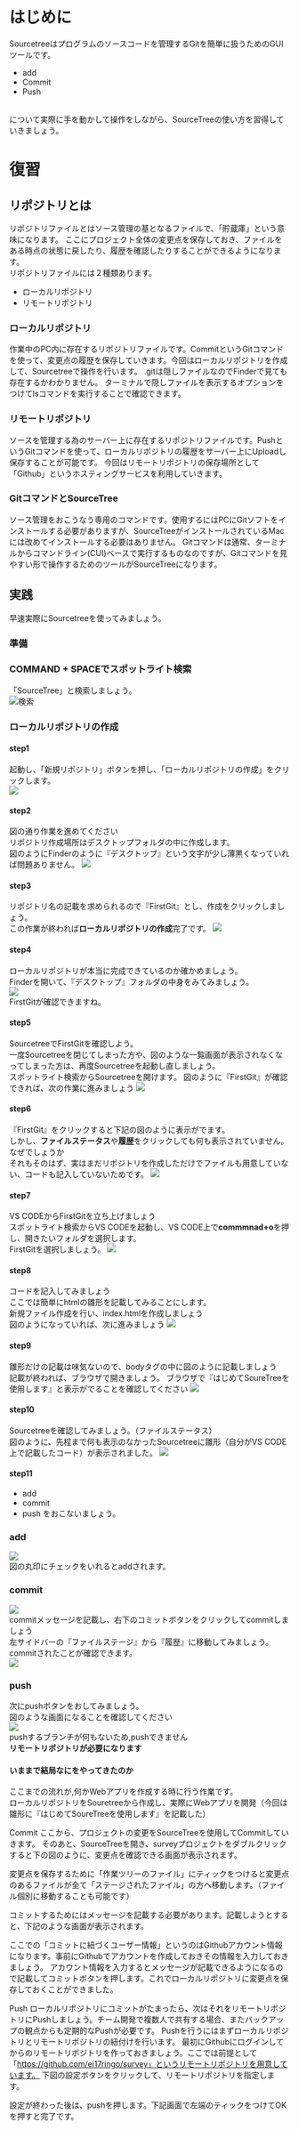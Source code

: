 # はじめに
Sourcetreeはプログラムのソースコードを管理するGitを簡単に扱うためのGUIツールです。
- add
- Commit
- Push
<br>
について実際に手を動かして操作をしながら、SourceTreeの使い方を習得していきましょう。

# 復習
## リポジトリとは
リポジトリファイルとはソース管理の基となるファイルで、「貯蔵庫」という意味になります。
ここにプロジェクト全体の変更点を保存しておき、ファイルをある時点の状態に戻したり、履歴を確認したりすることができるようになります。<br>
リポジトリファイルには２種類あります。
- ローカルリポジトリ
- リモートリポジトリ

### ローカルリポジトリ
作業中のPC内に存在するリポジトリファイルです。CommitというGitコマンドを使って、変更点の履歴を保存していきます。今回はローカルリポジトリを作成して、Sourcetreeで操作を行います。
.gitは隠しファイルなのでFinderで見ても存在するかわかりません。
ターミナルで隠しファイルを表示するオプションをつけてlsコマンドを実行することで確認できます。
### リモートリポジトリ
ソースを管理する為のサーバー上に存在するリポジトリファイルです。PushというGitコマンドを使って、ローカルリポジトリの履歴をサーバー上にUploadし保存することが可能です。
今回はリモートリポジトリの保存場所として「Github」というホスティングサービスを利用していきます。
### GitコマンドとSourceTree
ソース管理をおこうなう専用のコマンドです。使用するにはPCにGitソフトをインストールする必要がありますが、SourceTreeがインストールされているMacには改めてインストールする必要はありません。
Gitコマンドは通常、ターミナルからコマンドライン(CUI)ベースで実行するものなのですが、Gitコマンドを見やすい形で操作するためのツールがSourceTreeになります。

## 実践
早速実際にSourcetreeを使ってみましょう。

### 準備

### COMMAND + SPACEでスポットライト検索
「SourceTree」と検索しましょう。<br>
![検索](./img/spotlight.png)

### ローカルリポジトリの作成
#### step1
起動し、「新規リポジトリ」ボタンを押し、「ローカルリポジトリの作成」をクリックします。<br>
![](./img/ope1.png)


#### step2
図の通り作業を進めてください<br>
リポジトリ作成場所はデスクトップフォルダの中に作成します。<br>
図のようにFinderのように『デスクトップ』という文字が少し薄黒くなっていれば問題ありません。
![](./img/ope2.png)


#### step3 
リポジトリ名の記載を求められるので『FirstGit』とし、作成をクリックしましょう。<br>
この作業が終われば**ローカルリポジトリの作成**完了です。
![](./img/ope3.png)

#### step4
ローカルリポジトリが本当に完成できているのか確かめましょう。
<br>
Finderを開いて、『デスクトップ』フォルダの中身をみてみましょう。<br>
![](./img/ope4.png)
<br>
FirstGitが確認できますね。

#### step5
SourcetreeでFirstGitを確認しよう。<br>
一度Sourcetreeを閉じてしまった方や、図のような一覧画面が表示されなくなってしまった方は、再度Sourcetreeを起動し直しましょう。<br>
スポットライト検索からSourcetreeを開けます。
図のように『FirstGit』が確認できれば、次の作業に進みましょう
![](./img/ope5.png)

#### step6
『FirstGit』をクリックすると下記の図のように表示がでます。<br>
しかし、**ファイルステータス**や**履歴**をクリックしても何も表示されていません。<br>
なぜでしょうか<br>
それもそのはず、実はまだリポジトリを作成しただけでファイルも用意していない、コードも記入していないためです。
![](./img/ope6.png)


#### step7
VS CODEからFirstGitを立ち上げましょう<br>
スポットライト検索からVS CODEを起動し、VS CODE上で**commmnad+o**を押し、開きたいフォルダを選択します。<br>
FirstGitを選択しましょう。
![](./img/ope7.png)

#### step8
コードを記入してみましょう<br>
ここでは簡単にhtmlの雛形を記載してみることにします。<br>
新規ファイル作成を行い、index.htmlを作成しましょう<br>
図のようになっていれば、次に進みましょう
![](./img/ope9.png)

#### step9
雛形だけの記載は味気ないので、bodyタグの中に図のように記載しましょう<br>
記載が終われば、ブラウザで開きましょう。
ブラウザで『はじめてSoureTreeを使用します』と表示がでることを確認してください
![](./img/ope12.png)

#### step10
Sourcetreeを確認してみましょう。（ファイルステータス）<br>
図のように、先程まで何も表示のなかったSourcetreeに雛形（自分がVS CODE上で記載したコード）が表示されました。
![](./img/ope14.png)

#### step11
- add
- commit
- push
をおこないましょう。

### add
![](./img/ope14.png)<br>
図の丸印にチェックをいれるとaddされます。<br>

### commit
![](./img/ope50.png)<br>
commitメッセージを記載し、右下のコミットボタンをクリックしてcommitしましょう<br>
左サイドバーの『ファイルステージ』から『履歴』に移動してみましょう。<br>
commitされたことが確認できます。<br>
![](./img/ope18.png)<br>

### push
次にpushボタンをおしてみましょう。<br>
図のような画面になることを確認してください<br>
![](./img/ope19.png)<br>
pushするブランチが何もないため,pushできません<br>
**リモートリポジトリが必要になります**<br>






#### いままで結局なにをやってきたのか
ここまでの流れが,何かWebアプリを作成する時に行う作業です。<br>
ローカルリポジトリをSouretreeから作成し、実際にWebアプリを開発（今回は雛形に『はじめてSoureTreeを使用します』を記載した）

Commit
ここから、プロジェクトの変更をSourceTreeを使用してCommitしていきます。
そのあと、SourceTreeを開き、surveyプロジェクトをダブルクリックすると下の図のように、変更点を確認できる画面が表示されます。

変更点を保存するために「作業ツリーのファイル」にティックをつけると変更点のあるファイルが全て「ステージされたファイル」の方へ移動します。（ファイル個別に移動することも可能です）

コミットするためにはメッセージを記載する必要があります。記載しようとすると、下記のような画面が表示されます。

ここでの「コミットに紐づくユーザー情報」というのはGithubアカウント情報になります。事前にGithubでアカウントを作成しておきその情報を入力しておきましょう。
アカウント情報を入力するとメッセージが記載できるようになるので記載してコミットボタンを押します。これでローカルリポジトリに変更点を保存しておくことができました。

Push
ローカルリポジトリにコミットがたまったら、次はそれをリモートリポジトリにPushしましょう。チーム開発で複数人で共有する場合、またバックアップの観点からも定期的なPushが必要です。
Pushを行うにはまずローカルリポジトリとリモートリポジトリの紐付けを行います。
最初にGithubにログインしてからのリモートリポジトリを作っておきましょう。ここでは前提として「https://github.com/ei17ringo/survey」というリモートリポジトリを用意しています。
下図の設定ボタンをクリックして、リモートリポジトリを指定します。


設定が終わった後は、pushを押します。下記画面で左端のティックをつけてOKを押すと完了です。

